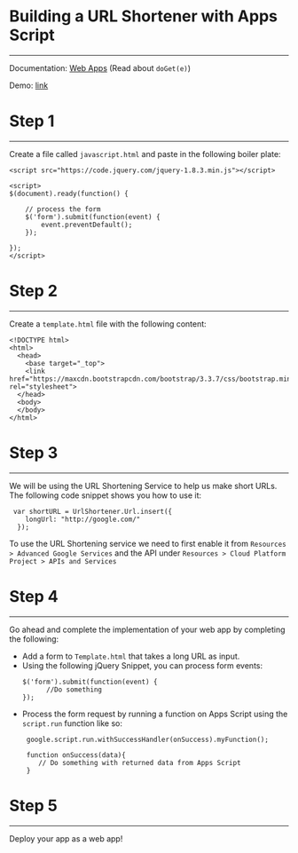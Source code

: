 # Building a URL Shortener with Apps Script
---

Documentation: [Web Apps](https://developers.google.com/apps-script/guides/web) (Read about `doGet(e)`)

Demo: [link](https://goo.gl/Nbd3ae)

# Step 1
---

Create a file called `javascript.html` and paste in the following boiler plate:
```
<script src="https://code.jquery.com/jquery-1.8.3.min.js"></script>

<script>
$(document).ready(function() {

    // process the form
    $('form').submit(function(event) {
    	event.preventDefault();
    });

});
</script>
```

# Step 2
---
Create a `template.html` file with the following content:
```
<!DOCTYPE html>
<html>
  <head>
    <base target="_top">
    <link href="https://maxcdn.bootstrapcdn.com/bootstrap/3.3.7/css/bootstrap.min.css" rel="stylesheet">
  </head>
  <body>
  </body>
</html>
```

# Step 3
---

We will be using the URL Shortening Service to help us make short URLs. The following code snippet shows you how to use it:
```
 var shortURL = UrlShortener.Url.insert({
    longUrl: "http://google.com/"
  });
```

To use the URL Shortening service we need to first enable it from `Resources > Advanced Google Services` and the API under `Resources > Cloud Platform Project > APIs and Services`

# Step 4
---

Go ahead and complete the implementation of your web app by completing the following:

* Add a form to `Template.html` that takes a long URL as input.
* Using the following jQuery Snippet, you can process form events:
  ```
  $('form').submit(function(event) {
  		//Do something
  });
  ```
* Process the form request by running a function on Apps Script using the `script.run` function like so:
  ```
   google.script.run.withSuccessHandler(onSuccess).myFunction();

   function onSuccess(data){
   	  // Do something with returned data from Apps Script
   }
  ```

# Step 5
---

Deploy your app as a web app!